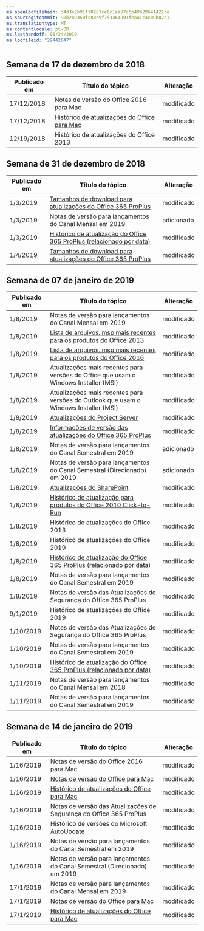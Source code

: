 ```yaml
---
ms.openlocfilehash: 34d3e2b91ff8287ce6c1aa97c6b49b29641421ce
ms.sourcegitcommit: 90b289350fc88e9f753464991feaa1c4c09b82c1
ms.translationtype: MT
ms.contentlocale: pt-BR
ms.lasthandoff: 01/24/2019
ms.locfileid: "29442047"
---
```

<!-- This file is generated automatically each week. Changes made to this file will be overwritten.-->




## <a name="week-of-december-17-2018"></a>Semana de 17 de dezembro de 2018


| Publicado em |Título do tópico | Alteração |
|------|------------|--------|
| 17/12/2018 | Notas de versão do Office 2016 para Mac | modificado |
| 17/12/2018 | [Histórico de atualizações do Office para Mac](/OfficeUpdates/update-history-office-for-mac) | modificado |
| 12/19/2018 | Histórico de atualizações do Office 2013 | modificado |


## <a name="week-of-december-31-2018"></a>Semana de 31 de dezembro de 2018


| Publicado em |Título do tópico | Alteração |
|------|------------|--------|
| 1/3/2019 | [Tamanhos de download para atualizações do Office 365 ProPlus](/OfficeUpdates/download-sizes-office365-proplus-updates) | modificado |
| 1/3/2019 | Notas de versão para lançamentos do Canal Mensal em 2019 | adicionado |
| 1/3/2019 | [Histórico de atualização do Office 365 ProPlus (relacionado por data)](/OfficeUpdates/update-history-office365-proplus-by-date) | modificado |
| 1/4/2019 | [Tamanhos de download para atualizações do Office 365 ProPlus](/OfficeUpdates/download-sizes-office365-proplus-updates) | modificado |


## <a name="week-of-january-07-2019"></a>Semana de 07 de janeiro de 2019


| Publicado em |Título do tópico | Alteração |
|------|------------|--------|
| 1/8/2019 | Notas de versão para lançamentos do Canal Mensal em 2019 | modificado |
| 1/8/2019 | [Lista de arquivos. msp mais recentes para os produtos do Office 2013](/OfficeUpdates/msp-files-office-2013) | modificado |
| 1/8/2019 | [Lista de arquivos. msp mais recentes para os produtos do Office 2016](/OfficeUpdates/msp-files-office-2016) | modificado |
| 1/8/2019 | Atualizações mais recentes para versões do Office que usam o Windows Installer (MSI) | modificado |
| 1/8/2019 | Atualizações mais recentes para versões do Outlook que usam o Windows Installer (MSI) | modificado |
| 1/8/2019 | [Atualizações do Project Server](/OfficeUpdates/project-server-updates) | modificado |
| 1/8/2019 | [Informações de versão das atualizações do Office 365 ProPlus](/OfficeUpdates/release-notes-office365-proplus) | modificado |
| 1/8/2019 | Notas de versão para lançamentos do Canal Semestral em 2019 | adicionado |
| 1/8/2019 | Notas de versão para lançamentos do Canal Semestral (Direcionado) em 2019 | adicionado |
| 1/8/2019 | [Atualizações do SharePoint](/OfficeUpdates/sharepoint-updates) | modificado |
| 1/8/2019 | [Histórico de atualização para produtos do Office 2010 Click-to-Run](/OfficeUpdates/update-history-office-2010-click-to-run) | modificado |
| 1/8/2019 | Histórico de atualizações do Office 2013 | modificado |
| 1/8/2019 | Histórico de atualizações do Office 2019 | modificado |
| 1/8/2019 | [Histórico de atualização do Office 365 ProPlus (relacionado por data)](/OfficeUpdates/update-history-office365-proplus-by-date) | modificado |
| 1/8/2019 | Notas de versão para lançamentos do Canal Semestral em 2019 | modificado |
| 1/8/2019 | Notas de versão das Atualizações de Segurança do Office 365 ProPlus | modificado |
| 9/1/2019 | Histórico de atualizações do Office 2019 | modificado |
| 1/10/2019 | Notas de versão das Atualizações de Segurança do Office 365 ProPlus | modificado |
| 1/10/2019 | Notas de versão para lançamentos do Canal Semestral em 2019 | modificado |
| 1/10/2019 | [Histórico de atualização do Office 365 ProPlus (relacionado por data)](/OfficeUpdates/update-history-office365-proplus-by-date) | modificado |
| 1/11/2019 | Notas de versão para lançamentos do Canal Mensal em 2018 | modificado |
| 1/11/2019 | Notas de versão para lançamentos do Canal Semestral em 2019 | modificado |


## <a name="week-of-january-14-2019"></a>Semana de 14 de janeiro de 2019


| Publicado em |Título do tópico | Alteração |
|------|------------|--------|
| 1/16/2019 | Notas de versão do Office 2016 para Mac | modificado |
| 1/16/2019 | [Notas de versão do Office para Mac](/OfficeUpdates/release-notes-office-for-mac) | modificado |
| 1/16/2019 | [Histórico de atualizações do Office para Mac](/OfficeUpdates/update-history-office-for-mac) | modificado |
| 1/16/2019 | Notas de versão das Atualizações de Segurança do Office 365 ProPlus | modificado |
| 1/16/2019 | Histórico de versões do Microsoft AutoUpdate | modificado |
| 1/16/2019 | Notas de versão para lançamentos do Canal Semestral em 2019 | modificado |
| 1/16/2019 | Notas de versão para lançamentos do Canal Semestral (Direcionado) em 2019 | modificado |
| 17/1/2019 | Notas de versão para lançamentos do Canal Mensal em 2019 | modificado |
| 17/1/2019 | [Notas de versão do Office para Mac](/OfficeUpdates/release-notes-office-for-mac) | modificado |
| 17/1/2019 | [Histórico de atualizações do Office para Mac](/OfficeUpdates/update-history-office-for-mac) | modificado |
